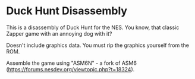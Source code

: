 # Duck Hunt Disassembly
This is a disassembly of Duck Hunt for the NES. You know, that classic Zapper game with an annoying dog with it?

Doesn't include graphics data. You must rip the graphics yourself from the ROM.

Assemble the game using "ASM6N" - a fork of ASM6 (https://forums.nesdev.org/viewtopic.php?t=18324).

